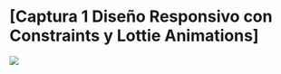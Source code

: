 # [Captura 1 Diseño Responsivo con Constraints y Lottie Animations]
![](https://cdn.discordapp.com/attachments/852694133772124160/1132477080983060520/image.png)
